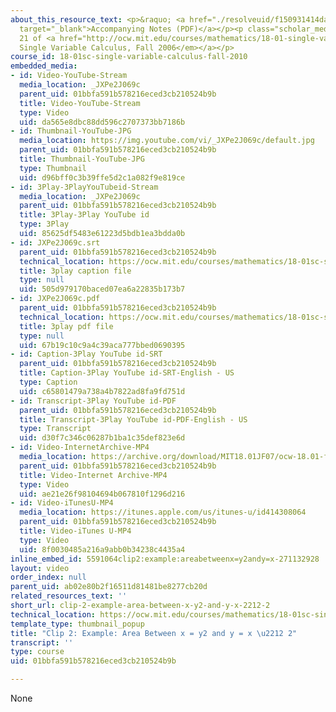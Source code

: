```yaml
---
about_this_resource_text: <p>&raquo; <a href="./resolveuid/f150931414da32292aacb71a86a55acd"
  target="_blank">Accompanying Notes (PDF)</a></p><p class="scholar_medsm">From Lecture
  21 of <a href="http://ocw.mit.edu/courses/mathematics/18-01-single-variable-calculus-fall-2006/video-lectures/"><em>18.01
  Single Variable Calculus, Fall 2006</em></a></p>
course_id: 18-01sc-single-variable-calculus-fall-2010
embedded_media:
- id: Video-YouTube-Stream
  media_location: _JXPe2J069c
  parent_uid: 01bbfa591b578216eced3cb210524b9b
  title: Video-YouTube-Stream
  type: Video
  uid: da565e8dbc88dd596c2707373bb7186b
- id: Thumbnail-YouTube-JPG
  media_location: https://img.youtube.com/vi/_JXPe2J069c/default.jpg
  parent_uid: 01bbfa591b578216eced3cb210524b9b
  title: Thumbnail-YouTube-JPG
  type: Thumbnail
  uid: d96bff0c3b39ffe5d2c1a082f9e819ce
- id: 3Play-3PlayYouTubeid-Stream
  media_location: _JXPe2J069c
  parent_uid: 01bbfa591b578216eced3cb210524b9b
  title: 3Play-3Play YouTube id
  type: 3Play
  uid: 85625df5483e61223d5bdb1ea3bdda0b
- id: JXPe2J069c.srt
  parent_uid: 01bbfa591b578216eced3cb210524b9b
  technical_location: https://ocw.mit.edu/courses/mathematics/18-01sc-single-variable-calculus-fall-2010/unit-3-the-definite-integral-and-its-applications/part-b-second-fundamental-theorem-areas-volumes/session-56-geometric-interpretation-of-definite-integrals/clip-2-example-area-between-x-y2-and-y-x-2212-2/JXPe2J069c.srt
  title: 3play caption file
  type: null
  uid: 505d979170baced07ea6a22835b173b7
- id: JXPe2J069c.pdf
  parent_uid: 01bbfa591b578216eced3cb210524b9b
  technical_location: https://ocw.mit.edu/courses/mathematics/18-01sc-single-variable-calculus-fall-2010/unit-3-the-definite-integral-and-its-applications/part-b-second-fundamental-theorem-areas-volumes/session-56-geometric-interpretation-of-definite-integrals/clip-2-example-area-between-x-y2-and-y-x-2212-2/JXPe2J069c.pdf
  title: 3play pdf file
  type: null
  uid: 67b19c10c9a4c39aca777bbed0690395
- id: Caption-3Play YouTube id-SRT
  parent_uid: 01bbfa591b578216eced3cb210524b9b
  title: Caption-3Play YouTube id-SRT-English - US
  type: Caption
  uid: c65801479a738a4b7822ad8fa9fd751d
- id: Transcript-3Play YouTube id-PDF
  parent_uid: 01bbfa591b578216eced3cb210524b9b
  title: Transcript-3Play YouTube id-PDF-English - US
  type: Transcript
  uid: d30f7c346c06287b1ba1c35def823e6d
- id: Video-InternetArchive-MP4
  media_location: https://archive.org/download/MIT18.01JF07/ocw-18.01-f07-lec21_300k.mp4
  parent_uid: 01bbfa591b578216eced3cb210524b9b
  title: Video-Internet Archive-MP4
  type: Video
  uid: ae21e26f98104694b067810f1296d216
- id: Video-iTunesU-MP4
  media_location: https://itunes.apple.com/us/itunes-u/id414308064
  parent_uid: 01bbfa591b578216eced3cb210524b9b
  title: Video-iTunes U-MP4
  type: Video
  uid: 8f0030485a216a9abb0b34238c4435a4
inline_embed_id: 5591064clip2:example:areabetweenx=y2andy=x-271132928
layout: video
order_index: null
parent_uid: ab02e80b2f16511d81481be8277cb20d
related_resources_text: ''
short_url: clip-2-example-area-between-x-y2-and-y-x-2212-2
technical_location: https://ocw.mit.edu/courses/mathematics/18-01sc-single-variable-calculus-fall-2010/unit-3-the-definite-integral-and-its-applications/part-b-second-fundamental-theorem-areas-volumes/session-56-geometric-interpretation-of-definite-integrals/clip-2-example-area-between-x-y2-and-y-x-2212-2
template_type: thumbnail_popup
title: "Clip 2: Example: Area Between x = y2 and y = x \u2212 2"
transcript: ''
type: course
uid: 01bbfa591b578216eced3cb210524b9b

---
```

None